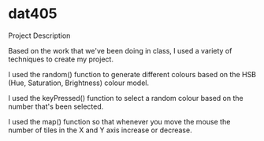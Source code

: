 # dat405
Project Description

Based on the work that we've been doing in class, I used a variety of techniques
to create my project.

I used the random() function to generate different colours based on the HSB
(Hue, Saturation, Brightness) colour model.

I used the keyPressed() function to select a random colour based on the number
that's been selected.

I used the map() function so that whenever you move the mouse the number of tiles
in the X and Y axis increase or decrease.
